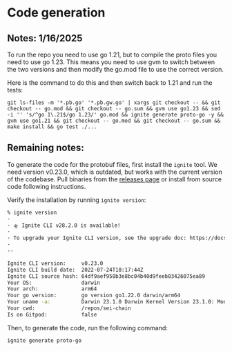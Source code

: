 # Code generation

## Notes: 1/16/2025

To run the repo you need to use go 1.21, but to compile the proto files you need to use go 1.23. This means you need to use gvm to switch between the two versions and then modify the go.mod file to use the correct version.

Here is the command to do this and then switch back to 1.21 and run the tests:

```
git ls-files -m '*.pb.go' '*.pb.gw.go' | xargs git checkout -- && git checkout -- go.mod && git checkout -- go.sum && gvm use go1.23 && sed -i '' 's/^go 1\.21$/go 1.23/' go.mod && ignite generate proto-go -y && gvm use go1.21 && git checkout -- go.mod && git checkout -- go.sum && make install && go test ./...
```

## Remaining notes:

To generate the code for the protobuf files, first install the `ignite` tool.
We need version v0.23.0, which is outdated, but works with the current version of the codebase.
Pull binaries from the [releases page](https://github.com/ignite/cli/releases/tag/v0.23.0) or install from source code 
following instructions.

Verify the installation by running `ignite version`:

```bash
% ignite version          
·
· 🛸 Ignite CLI v28.2.0 is available!
·
· To upgrade your Ignite CLI version, see the upgrade doc: https://docs.ignite.com/guide/install.html#upgrading-your-ignite-cli-installation
·
··

Ignite CLI version:     v0.23.0
Ignite CLI build date:  2022-07-24T18:17:44Z
Ignite CLI source hash: 64df9aef958b3e8bc04b40d9feeb03426075ea89
Your OS:                darwin
Your arch:              arm64
Your go version:        go version go1.22.0 darwin/arm64
Your uname -a:          Darwin 23.1.0 Darwin Kernel Version 23.1.0: Mon Oct  9 21:32:11 PDT 2023; root:xnu-10002.41.9~7/RELEASE_ARM64_T6030 arm64
Your cwd:               /repos/sei-chain
Is on Gitpod:           false

```
Then, to generate the code, run the following command:

```bash
ignite generate proto-go
```